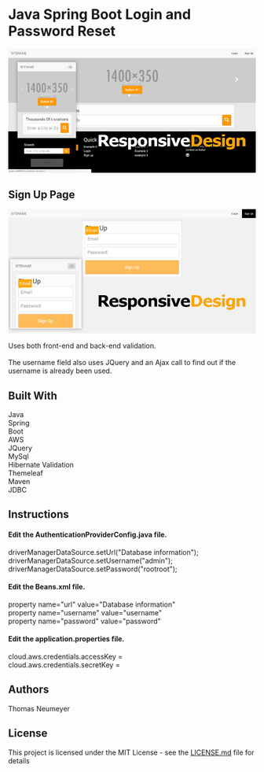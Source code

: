 # Java Spring Boot Login and Password Reset

![alt text](https://github.com/t-neu/Java_Spring_Boot_Ajax/blob/master/homepage.jpg?raw=true)

## Sign Up Page

![alt text](https://github.com/t-neu/Java_Spring_Boot_Ajax/blob/master/signup.jpg?raw=true)

Uses both front-end and back-end validation. <br />
<br />
The username field also uses JQuery and an Ajax call to find out if the username is already been used.

## Built With

Java<br />
Spring<br />
Boot<br />
AWS<br />
JQuery<br />
MySql<br />
Hibernate Validation<br />
Themeleaf<br />
Maven<br />
JDBC<br />

## Instructions

#### Edit the AuthenticationProviderConfig.java file. <br />
driverManagerDataSource.setUrl("Database information"); <br />
driverManagerDataSource.setUsername("admin"); <br />
driverManagerDataSource.setPassword("rootroot");

#### Edit the Beans.xml file. <br />

property name="url" value="Database information" <br />
property name="username" value="username" <br />
property name="password" value="password" <br />

#### Edit the application.properties file. <br />
cloud.aws.credentials.accessKey = <br />
cloud.aws.credentials.secretKey = <br />

## Authors

Thomas Neumeyer

## License

This project is licensed under the MIT License - see the [LICENSE.md](LICENSE.md) file for details
